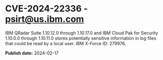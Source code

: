 # CVE-2024-22336 - psirt@us.ibm.com

IBM QRadar Suite 1.10.12.0 through 1.10.17.0 and IBM Cloud Pak for Security 1.10.0.0 through 1.10.11.0 stores potentially sensitive information in log files that could be read by a local user.  IBM X-Force ID:  279976.

**Publish date:** 2024-02-17
